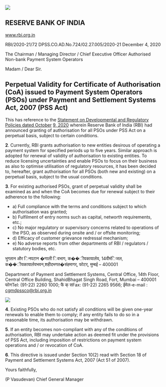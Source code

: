 ![](_page_0_Picture_0.jpeg)

## **RESERVE BANK OF INDIA**

www.rbi.org.in

RBI/2020-21/72 DPSS.CO.AD.No.724/02.27.005/2020-21 December 4, 2020

The Chairman / Managing Director / Chief Executive Officer Authorised Non-bank Payment System Operators

Madam / Dear Sir.

## **Perpetual Validity for Certificate of Authorisation (CoA) issued to Payment System Operators (PSOs) under Payment and Settlement Systems Act, 2007 (PSS Act)**

This has reference to the [Statement on Developmental and Regulatory Policies dated October](https://www.rbi.org.in/Scripts/BS_PressReleaseDisplay.aspx?prid=50480)  [9, 2020](https://www.rbi.org.in/Scripts/BS_PressReleaseDisplay.aspx?prid=50480) wherein Reserve Bank of India (RBI) had announced granting of authorisation for all PSOs under PSS Act on a perpetual basis, subject to certain conditions.

**2**. Currently, RBI grants authorisation to new entities desirous of operating a payment system for specified periods up to five years. Similar approach is adopted for renewal of validity of authorisation to existing entities. To reduce licensing uncertainties and enable PSOs to focus on their business as also to optimise utilisation of regulatory resources, it has been decided to, hereafter, grant authorisation for all PSOs (both new and existing) on a perpetual basis, subject to the usual conditions.

**3**. For existing authorised PSOs, grant of perpetual validity shall be examined as and when the CoA becomes due for renewal subject to their adherence to the following:

- a) Full compliance with the terms and conditions subject to which authorisation was granted;
- b) Fulfilment of entry norms such as capital, networth requirements, etc.;
- c) No major regulatory or supervisory concerns related to operations of the PSO, as observed during onsite and / or offsite monitoring;
- d) Efficacy of customer grievance redressal mechanism;
- e) No adverse reports from other departments of RBI / regulators / statutory bodies, etc.

भुगतान और िनपटान �णाली िवभाग, क��ीयकायार्लय, 14वीमंिजल, क��ीयकायार्लयभवन,शहीदभगत�संहमागर्, फोटर्, मुम्बई – 400001

Department of Payment and Settlement Systems, Central Office, 14th Floor, Central Office Building, ShahidBhagat Singh Road, Fort, Mumbai – 400001 फोनTel: (91-22) 2260 1000; फै क् सFax: (91-22) 2265 9566; ईमेल-e-mail : [cgmdpssco@rbi.org.in](mailto:cgmdpssco@rbi.org.in)

![](_page_1_Picture_0.jpeg)

**4**. Existing PSOs who do not satisfy all conditions will be given one-year renewals to enable them to comply; if any entity fails to do so in a reasonable time, its authorisation may be withdrawn.

**5**. If an entity becomes non-compliant with any of the conditions of authorisation, RBI may undertake action as deemed fit under the provisions of PSS Act, including imposition of restrictions on payment system operations and / or revocation of CoA.

**6**. This directive is issued under Section 10(2) read with Section 18 of Payment and Settlement Systems Act, 2007 (Act 51 of 2007).

Yours faithfully,

(P Vasudevan) Chief General Manager